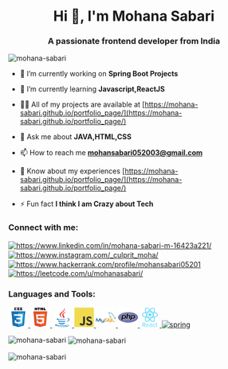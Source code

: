 <h1 align="center">Hi 👋, I'm Mohana Sabari</h1>
<h3 align="center">A passionate frontend developer from India</h3>

<p align="left"> <img src="https://komarev.com/ghpvc/?username=mohana-sabari&label=Profile%20views&color=0e75b6&style=flat" alt="mohana-sabari" /> </p>

- 🔭 I’m currently working on **Spring Boot Projects**

- 🌱 I’m currently learning **Javascript,ReactJS**

- 👨‍💻 All of my projects are available at [https://mohana-sabari.github.io/portfolio_page/](https://mohana-sabari.github.io/portfolio_page/)

- 💬 Ask me about **JAVA,HTML,CSS**

- 📫 How to reach me **mohansabari052003@gmail.com**

- 📄 Know about my experiences [https://mohana-sabari.github.io/portfolio_page/](https://mohana-sabari.github.io/portfolio_page/)

- ⚡ Fun fact **I think I am Crazy about Tech**

<h3 align="left">Connect with me:</h3>
<p align="left">
<a href="https://linkedin.com/in/https://www.linkedin.com/in/mohana-sabari-m-16423a221/" target="blank"><img align="center" src="https://raw.githubusercontent.com/rahuldkjain/github-profile-readme-generator/master/src/images/icons/Social/linked-in-alt.svg" alt="https://www.linkedin.com/in/mohana-sabari-m-16423a221/" height="30" width="40" /></a>
<a href="https://instagram.com/https://www.instagram.com/_culprit_moha/" target="blank"><img align="center" src="https://raw.githubusercontent.com/rahuldkjain/github-profile-readme-generator/master/src/images/icons/Social/instagram.svg" alt="https://www.instagram.com/_culprit_moha/" height="30" width="40" /></a>
<a href="https://www.hackerrank.com/https://www.hackerrank.com/profile/mohansabari05201" target="blank"><img align="center" src="https://raw.githubusercontent.com/rahuldkjain/github-profile-readme-generator/master/src/images/icons/Social/hackerrank.svg" alt="https://www.hackerrank.com/profile/mohansabari05201" height="30" width="40" /></a>
<a href="[https://www.leetcode.com/https://leetcode.com/u/mohanasabari/](https://leetcode.com/u/MohanaSabari/)" target="blank"><img align="center" src="https://raw.githubusercontent.com/rahuldkjain/github-profile-readme-generator/master/src/images/icons/Social/leet-code.svg" alt="https://leetcode.com/u/mohanasabari/" height="30" width="40" /></a>
</p>

<h3 align="left">Languages and Tools:</h3>
<p align="left"> <a href="https://www.w3schools.com/css/" target="_blank" rel="noreferrer"> <img src="https://raw.githubusercontent.com/devicons/devicon/master/icons/css3/css3-original-wordmark.svg" alt="css3" width="40" height="40"/> </a> <a href="https://www.w3.org/html/" target="_blank" rel="noreferrer"> <img src="https://raw.githubusercontent.com/devicons/devicon/master/icons/html5/html5-original-wordmark.svg" alt="html5" width="40" height="40"/> </a> <a href="https://www.java.com" target="_blank" rel="noreferrer"> <img src="https://raw.githubusercontent.com/devicons/devicon/master/icons/java/java-original.svg" alt="java" width="40" height="40"/> </a> <a href="https://developer.mozilla.org/en-US/docs/Web/JavaScript" target="_blank" rel="noreferrer"> <img src="https://raw.githubusercontent.com/devicons/devicon/master/icons/javascript/javascript-original.svg" alt="javascript" width="40" height="40"/> </a> <a href="https://www.mysql.com/" target="_blank" rel="noreferrer"> <img src="https://raw.githubusercontent.com/devicons/devicon/master/icons/mysql/mysql-original-wordmark.svg" alt="mysql" width="40" height="40"/> </a> <a href="https://www.php.net" target="_blank" rel="noreferrer"> <img src="https://raw.githubusercontent.com/devicons/devicon/master/icons/php/php-original.svg" alt="php" width="40" height="40"/> </a> <a href="https://reactjs.org/" target="_blank" rel="noreferrer"> <img src="https://raw.githubusercontent.com/devicons/devicon/master/icons/react/react-original-wordmark.svg" alt="react" width="40" height="40"/> </a> <a href="https://spring.io/" target="_blank" rel="noreferrer"> <img src="https://www.vectorlogo.zone/logos/springio/springio-icon.svg" alt="spring" width="40" height="40"/> </a> </p>

<p><img align="left" src="https://github-readme-stats.vercel.app/api/top-langs?username=mohana-sabari&show_icons=true&locale=en&layout=compact" alt="mohana-sabari" /></p>

<p>&nbsp;<img align="center" src="https://github-readme-stats.vercel.app/api?username=mohana-sabari&show_icons=true&locale=en" alt="mohana-sabari" /></p>

<p><img align="center" src="https://github-readme-streak-stats.herokuapp.com/?user=mohana-sabari&" alt="mohana-sabari" /></p>
